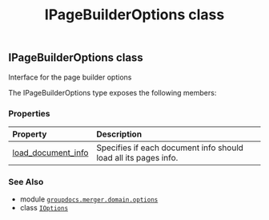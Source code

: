 ﻿---
title: IPageBuilderOptions class
second_title: GroupDocs.Merger for Python via .NET API References
description: 
type: docs
url: /python-net/groupdocs.merger.domain.options/ipagebuilderoptions/
is_root: false
weight: 160
---

## IPageBuilderOptions class

Interface for the page builder options



The IPageBuilderOptions type exposes the following members:

### Properties
| Property | Description |
| :- | :- |
| [load_document_info](/merger/python-net/groupdocs.merger.domain.options/ipagebuilderoptions/load_document_info) | Specifies if each document info should load all its pages info. |



### See Also
* module [`groupdocs.merger.domain.options`](..)
* class [`IOptions`](/merger/python-net/groupdocs.merger.domain.options/ioptions)
